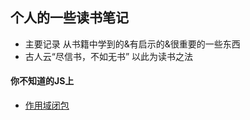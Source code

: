 ## 个人的一些读书笔记

- 主要记录 从书籍中学到的&有启示的&很重要的一些东西
- 古人云“尽信书，不如无书” 以此为读书之法


#### 你不知道的JS上

- [作用域闭包](./你不知道的JS上/作用域闭包.md)
